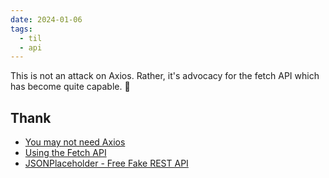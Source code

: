 ```yaml
---
date: 2024-01-06
tags:
  - til
  - api
---
```


This is not an attack on Axios. Rather, it's advocacy for the fetch API which has become quite capable. 🦄

## Thank

- [You may not need Axios](https://danlevy.net/you-may-not-need-axios/)
- [Using the Fetch API](https://developer.mozilla.org/en-US/docs/Web/API/Fetch_API/Using_Fetch)
- [JSONPlaceholder - Free Fake REST API](https://jsonplaceholder.typicode.com/)
